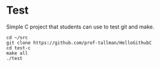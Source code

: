 # Test

Simple C project that students can use to test git and make.

```
cd ~/src
git clone https://github.com/prof-tallman/HelloGithubC
cd test-c
make all
./test
```
